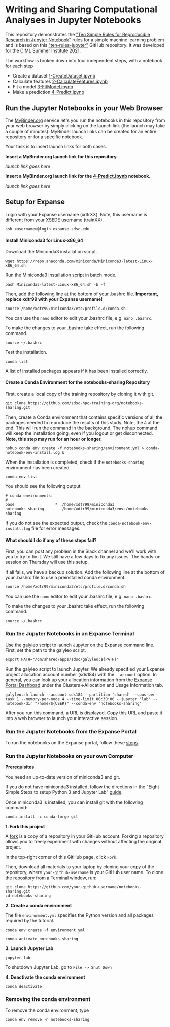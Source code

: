 # Writing and Sharing Computational Analyses in Jupyter Notebooks

This repository demonstrates the ["Ten Simple Rules for Reproducible Research in Jupyter Notebook"](https://arxiv.org/abs/1810.08055) rules for a simple machine learning problem and is based on this ["ten-rules-jupyter"](https://github.com/jupyter-guide/ten-rules-jupyter) GitHub repository. It was developed for the [CIML Summer Institute 2021](https://github.com/ciml-org/ciml-summer-institute-2021).

The workflow is broken down into four independent steps, with a notebook for each step
* Create a dataset [1-CreateDataset.ipynb](notebooks/1-CreateDataset.ipynb) 
* Calculate features [2-CalculateFeatures.ipynb](notebooks/2-CalculateFeatures.ipynb) 
* Fit a model [3-FitModel.ipynb](notebooks/3-FitModel.ipynb) 
* Make a prediction [4-Predict.ipynb](notebooks/4-Predict.ipynb) 

## Run the Jupyter Notebooks in your Web Browser

The [MyBinder.org](https://mybinder.org/) service let's you run the notebooks in this repository from your web browser by simply clicking on the launch link (the launch may take a couple of minutes). MyBinder launch links can be created for an entire repository or for a specific notebook. 

Your task is to insert launch links for both cases.

**Insert a MyBinder.org launch link for this repository.**

*launch link goes here*
 
**Insert a MyBinder.org launch link for the [4-Predict.ipynb](notebooks/4-Predict.ipynb) notebook.**

*launch link goes here*


## Setup for Expanse
Login with your Expanse username (xdtrXX). Note, this username is different from your XSEDE username (trainXX).

```
ssh <username>@login.expanse.sdsc.edu
```

#### Install Miniconda3 for Linux-x86_64
Download the Minconda3 installation script.

```
wget https://repo.anaconda.com/miniconda/Miniconda3-latest-Linux-x86_64.sh
```

Run the Miniconda3 installation script in batch mode.
```
bash Miniconda3-latest-Linux-x86_64.sh -b -f
```

Then, add the following line at the bottom of your .bashrc file. **Important, replace xdtr99 with your Expanse username!**
```
source /home/xdtr99/miniconda3/etc/profile.d/conda.sh
```

You can use the `nano` editor to edit your .bashrc file, e.g. `nano .bashrc`.

To make the changes to your .bashrc take effect, run the following command.
```
source ~/.bashrc
```

Test the installation.
```
conda list
```
A list of installed packages appears if it has been installed correctly.


#### Create a Conda Environment for the notebooks-sharing Repository
First, create a local copy of the training repository by cloning it with git.
```
git clone https://github.com/sdsc-hpc-training-org/notebooks-sharing.git
```

Then, create a Conda environment that contains specific versions of all the packages needed to reproduce the results of this study. Note, the `&` at the end. This will run the command in the background. The nohup command will keep the installation going, even if you logout or get disconnected. **Note, this step may run for an hour or longer.**
```
nohup conda env create -f notebooks-sharing/environment.yml > conda-notebook-env-install.log &
```

When the installation is completed, check if the `notebooks-sharing` environment has been created.
```
conda env list
```

You should see the following output:
```
# conda environments:
#
base                  *  /home/xdtr99/miniconda3
notebooks-sharing        /home/xdtr99/miniconda3/envs/notebooks-sharing
```

If you do not see the expected output, check the `conda-notebook-env-install.log` file for error messages.

#### What should I do if any of these steps fail?
First, you can post any problem in the Slack channel and we'll work with you to try to fix it. We still have a few days to fix any issues. The hands-on session on Thursday will use this setup.

If all fails, we have a backup solution. Add the following line at the bottom of your .bashrc file to use a preinstalled conda environment.
```
source /home/xdtr99/miniconda3/etc/profile.d/conda.sh
```

You can use the `nano` editor to edit your .bashrc file, e.g. `nano .bashrc`.

To make the changes to your .bashrc take effect, run the following command.
```
source ~/.bashrc
```

### Run the Jupyter Notebooks in an Expanse Terminal

Use the galyleo script to launch Jupyter on the Expanse command line. First, set the path to the galyleo script.

```
export PATH="/cm/shared/apps/sdsc/galyleo:${PATH}"
```

Run the galyleo script to launch Jupyter. We already specified your Expanse project allocation account number (sds184) with the `--account` option. In general, you can look up your allocation information from the [Expanse Portal Dashboad](https://portal.expanse.sdsc.edu) under the Clusters->Allocation and Usage Information tab.

```
galyleo.sh launch --account sds184 --partition 'shared' --cpus-per-task 1 --memory-per-node 4 --time-limit 00:30:00 --jupyter 'lab' --notebook-dir "/home/${USER}" --conda-env 'notebooks-sharing'
```

After you run this command, a URL is displayed. Copy this URL and paste it into a web browser to launch your interactive session.

### Run the Jupyter Notebooks from the Expanse Portal

To run the notebooks on the Expanse portal, follow these [steps](docs/Expanse_portal.md).

### Run the Jupyter Notebooks on your own Computer

**Prerequisites**

You need an up-to-date version of miniconda3 and git. 

If you do not have miniconda3 installed, follow the directions in the "Eight Simple Steps to setup Python 3 and Jupyter Lab" [guide](https://github.com/pwrose/python-jupyter#eight-simple-steps-to-setup-python-3-and-jupyter-lab).

Once miniconda3 is installed, you can install git with the following command:
```
conda install -c conda-forge git
```
 
**1. Fork this project**

A [fork](https://help.github.com/en/articles/fork-a-repo) is a copy of a repository in your GitHub account. Forking a repository allows you to freely experiment with changes without affecting the original project.

In the top-right corner of this GitHub page, click ```Fork```.

Then, download all materials to your laptop by cloning your copy of the repository, where ```your-github-username``` is your GitHub user name. To clone the repository from a Terminal window, run:

```
git clone https://github.com/your-github-username/notebooks-sharing.git
cd notebooks-sharing
```

**2. Create a conda environment**

The file `environment.yml` specifies the Python version and all packages required by the tutorial. 
```
conda env create -f environment.yml
```

```
conda activate notebooks-sharing
```

**3. Launch Jupyter Lab**
```
jupyter lab
```

To shutdown Jupyter Lab, go to `File -> Shut Down`

**4. Deactivate the conda environment**

```
conda deactivate
```

### Removing the conda environment

To remove the conda environment, type
```
conda env remove -n notebooks-sharing
```



